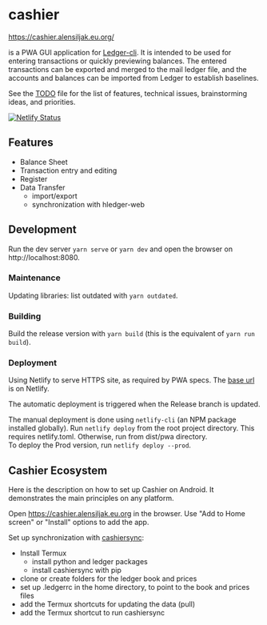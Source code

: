 # cashier

https://cashier.alensiljak.eu.org/

is a PWA GUI application for [Ledger-cli](https://ledger-cli.org). It is intended to be used for entering transactions or quickly previewing balances. The entered transactions can be exported and merged to the mail ledger file, and the accounts and balances can be imported from Ledger to establish baselines.

See the [TODO](TODO) file for the list of features, technical issues, brainstorming ideas, and priorities.

[![Netlify Status](https://api.netlify.com/api/v1/badges/2d57ffbd-b4be-4eb4-b56b-f1aefc285364/deploy-status)](https://app.netlify.com/sites/cashier-pwa/deploys)

## Features

- Balance Sheet
- Transaction entry and editing
- Register
- Data Transfer
  - import/export
  - synchronization with hledger-web

## Development 

Run the dev server `yarn serve` or `yarn dev` and open the browser on http://localhost:8080.

### Maintenance

Updating libraries: list outdated with `yarn outdated`.

### Building

Build the release version with `yarn build` (this is the equivalent of `yarn run build`).

### Deployment

Using Netlify to serve HTTPS site, as required by PWA specs. The [base url](https://cashier-pwa.netlify.com/) is on Netlify.

The automatic deployment is triggered when the Release branch is updated.

The manual deployment is done using `netlify-cli` (an NPM package installed globally). Run `netlify deploy` from the root project directory. This requires netlify.toml. Otherwise, run from dist/pwa directory.  
To deploy the Prod version, run `netlify deploy --prod`.

## Cashier Ecosystem

Here is the description on how to set up Cashier on Android. It demonstrates the main principles on any platform.

Open https://cashier.alensiljak.eu.org in the browser. Use "Add to Home screen" or "Install" options to add the app.

Set up synchronization with [cashiersync](https://gitlab.com/alensiljak/cashier-sync):

- Install Termux
  - install python and ledger packages
  - install cashiersync with pip
- clone or create folders for the ledger book and prices
- set up .ledgerrc in the home directory, to point to the book and prices files
- add the Termux shortcuts for updating the data (pull)
- add the Termux shortcut to run cashiersync
